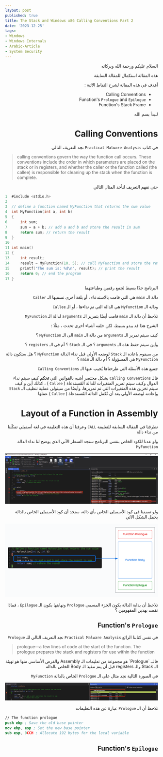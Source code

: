 ```yaml
---
layout: post
published: true
title: The Stack and Windows x86 Calling Conventions Part 2
date: '2023-12-25'
tags:
- Windows
- Windows Internals
- Arabic-Article
- System Security
---
```



<div dir="rtl" markdown="1">

السلام عليكم ورحمة الله وبركاته 

هذه المقالة استكمال للمقالة السابقة 

أهدف في هذه المقالة لشرح النقاط الآتية : 
* Calling Conventions 
* Function's `Prologue` and `Epilogue` 
* Function's Stack Frame

لنبدأ بسم الله 

# Calling Conventions 

في كتاب `Practical Malware Analysis` نجد التعريف التالي 


</div>

> calling conventions govern the way the function call occurs. These conventions include the order in which parameters are placed on the stack or in registers, and whether the caller or the function called (the callee) is responsible for cleaning up the stack when the function is complete.

<div dir="rtl" markdown="1">

حتى نفهم التعريف لنأخذ المثال التالي 

</div>


```c
1  #include <stdio.h>
2  
3  // define a function named MyFunction that returns the sum value
4  int MyFunction(int a, int b)
5  {
6      int sum; 
7      sum = a + b; // add a and b and store the result in sum
8      return sum; // return the result
9  }
10 
11 int main()
12 {
13     int result;
14     result = MyFunction(10, 5); // call MyFunction and store the returned value in result
15     printf("The sum is: %d\n", result); // print the result
16     return 0; // end the program
17 }
```

<div dir="rtl" markdown="1">
البرنامج جدًا بسيط لجمع رقمين وطباعتهما

دالة الـ `main` هي التي قامت بالاستدعاء ، أو بلغة أخرى نسميها الـ `Caller` 

ودالة الـ `MyFunction` هي الدالة التي تم نداءها ، أو الـ `Callee` 

نلاحظ أن دالة الـ `main` قامت أيضًا بتمرير الـ `arguments` لدالة الـ `MyFunction`

الشرح هذا قد يبدو بسيط، لكن خلفه أشياء أخرى تحدث ، مثلًا : 

كيف سيتم تمرير الـ `arguments` من دالة الـ `main` الى الـ `MyFunction` ؟ 

وأين سيتم حفظ هذه الـ `arguments` ؟ في الـ `Stack` ؟ أم في الـ `registers` ؟ 

من سيقوم باعادة الـ `Stack` لوضعه الأولي قبل نداء الدالة `MyFunction` ؟ هل ستكون دالة `MyFunction` هي المسؤولة ؟ أم دالة الـ `main` ؟

جميع هذه الأسئلة التي طرحناها يُجيب عنها الـ `Calling Conventions` 

فالـ `Calling Conventions` بشكل مختصر أشبه بالقوانين التي **تحكم** كيف سيتم نداء الدوال وكيف سيتم تمرير المتغيرات للدالة المُستدعاة ( `Callee` ) ، كذلك أين و كيف سيتم تخزين هذه المتغيرات التي تم تمريرها، وأيضًا من سيتولى عملية تنظيف الـ `Stack` وإعادته لوضعه الأولي بعد أن تُكمل الدالة المُستدعاة ( `Callee` ) عملها

# Layout of a Function in Assembly
تطرقنا في المقالة السابقة للتعليمة `CALL` وعرفنا أن هذه التعليمة في لغة أسمبلي تمكّننا من نداء دالة 

ولو عدنا للكود الخاص بنفس البرنامج سنجد السطر الآتي الذي يوضح لنا نداء الدالة `MyFunction` 


![1](https://raw.githubusercontent.com/0xb1tByte/0xb1tbyte.github.io/master/assets/media/x86CallsAndStack/4.png)


ولو تعمقنا في كود الأسمبلي الخاص بأي دالة، سنجد أن كود الأسمبلي الخاص بالدالة يحمل الشكل الآتي 

![1](https://raw.githubusercontent.com/0xb1tByte/0xb1tbyte.github.io/master/assets/media/x86CallsAndStack/3.png)


نلاحظ أن بداية الدالة يكون الجزء المسمى `Prologue` ونهايتها يكون الـ `Epilogue` ، فماذا نقصد بهذين المفهومين ؟ 

## Function's `Prologue` 

في نفس كتابنا الرائع `Practical Malware Analysis` نجد التعريف التالي للـ `Prologue` 


</div>

> prologue—a few lines of code at the start of the function. The prologue prepares the stack and registers for use within the function

<div dir="rtl" markdown="1">
فالــ `Prologue` هو مجموعة من تعليمات الـ Assembly والغرض الأساسي منها هو تهيئة الـ Stack والـ registers قبل أن يتم تنفيذ الـ Body الخاص بالدالة

في الصورة التالية نجد مثال على الـ `Prologue` الخاص بالدالة `MyFunction` 

![1](https://raw.githubusercontent.com/0xb1tByte/0xb1tbyte.github.io/master/assets/media/x86CallsAndStack/5.png)

نلاحظ أن الـ `Prologue` عبارة عن هذه التعليمات 



</div>

```nasm
// The function prologue
push ebp ; Save the old base pointer
mov ebp, esp ; Set the new base pointer
sub esp, 0CCH ; Allocate 192 bytes for the local variable
```

<div dir="rtl" markdown="1">

  
</div>






<div dir="rtl" markdown="1">

## Function's `Epilogue` 


</div>
